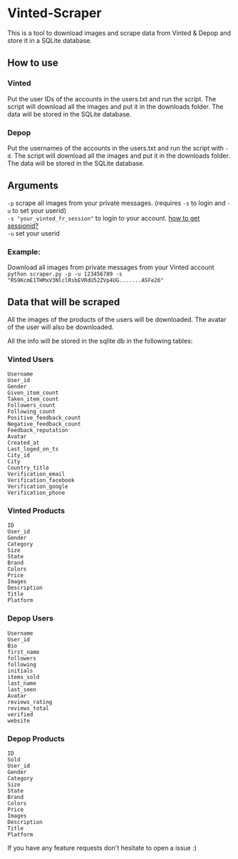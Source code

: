 # Vinted-Scraper
This is a tool to download images and scrape data from Vinted & Depop and store it in a SQLite database.

## How to use
### Vinted
Put the user IDs of the accounts in the users.txt and run the script.
The script will download all the images and put it in the downloads folder.
The data will be stored in the SQLite database.

### Depop
Put the usernames of the accounts in the users.txt and run the script with `-d`.
The script will download all the images and put it in the downloads folder.
The data will be stored in the SQLite database.

## Arguments
`-p` scrape all images from your private messages. (requires `-s` to login and `-u` to set your userid)  
`-s "your_vinted_fr_session"` to login to your account. [how to get sessionid?](https://github.com/Gertje823/Vinted-Scraper/wiki/How-to-get-Vinted-sessionID%3F)   
`-u` set your userid

### Example:  
Download all images from private messages from your Vinted account  
`python scraper.py -p -u 123456789 -s "RS9KcmE1THMxV3NlclRsbEVRdU52ZVp4UG.......ASFe26"`

## Data that will be scraped
All the images of the products of the users will be downloaded. The avatar of the user will also be downloaded.

All the info will be stored in the sqlite db in the following tables:

### Vinted Users
 `Username`  
 `User_id`     
 `Gender`  
 `Given_item_count`  
 `Taken_item_count`  
 `Followers_count`  
 `Following_count`  
 `Positive_feedback_count`  
 `Negative_feedback_count`  
 `Feedback_reputation`  
 `Avatar`  
 `Created_at`  
 `Last_loged_on_ts`  
 `City_id`  
 `City`  
 `Country_title`  
 `Verification_email`   
 `Verification_facebook`  
 `Verification_google`  
 `Verification_phone`   

### Vinted Products
 `ID`  
 `User_id`     
 `Gender`  
 `Category`           
 `Size`         
 `State`  
 `Brand`  
 `Colors`  
 `Price`  
 `Images`  
 `Description`  
 `Title`  
 `Platform`  
 
 ### Depop Users
 `Username`  
 `User_id`     
 `Bio`  
 `first_name`  
 `followers`  
 `following`  
 `initials`  
 `items_sold`  
 `last_name`  
 `last_seen`  
 `Avatar`  
 `reviews_rating`  
 `reviews_total`  
 `verified`  
 `website`  
 ### Depop Products
 `ID`  
 `Sold`    
 `User_id`    
 `Gender`  
 `Category`           
 `Size`         
 `State`  
 `Brand`  
 `Colors`  
 `Price`  
 `Images`  
 `Description`  
 `Title`  
 `Platform`  
 
 If you have any feature requests don't hesitate to open a issue :)
